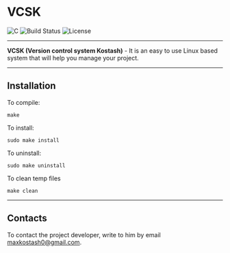 # VCSK
![C](https://img.shields.io/badge/C-A8B400?style=flat&logo=c&logoColor=white)
![Build Status](https://img.shields.io/badge/build-passing-brightgreen)
![License](https://img.shields.io/badge/license-MIT-blue)

---
**VCSK (Version control system Kostash)** - It is an easy to use Linux based system that will help you manage your project.

---
## Installation
To compile:
```
make
```
To install:
```
sudo make install
```
To uninstall:
```
sudo make uninstall
```
To clean temp files
```
make clean
```
---
## Contacts
To contact the project developer, write to him by email maxkostash0@gmail.com.
